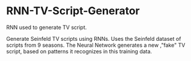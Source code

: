 # RNN-TV-Script-Generator
RNN used to generate TV script.

Generate Seinfeld TV scripts using RNNs. Uses the Seinfeld dataset of scripts from 9 seasons. The Neural Network generates a new ,"fake" TV script, based on patterns it recognizes in this training data.
